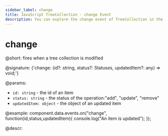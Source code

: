 ```yaml
---
sidebar_label: change
title: JavaScript TreeCollection - change Event 
description: You can explore the change event of TreeCollection in the documentation of the DHTMLX JavaScript UI library. Browse developer guides and API reference, try out code examples and live demos, and download a free 30-day evaluation version of DHTMLX Suite.
---
```


# change

@short: fires when a tree collection is modified

@signature: {'change: (id?: string, status?: Statuses, updatedItem?: any) => void;'}

@params:
- `id: string` - the id of an item
- `status: string` - the status of the operation:"add", "update", "remove"
- `updatedItem: object` - the object of an updated item

@example:
component.data.events.on("change", function(id,status,updatedItem){
	console.log("An item is updated");
});

@descr:
